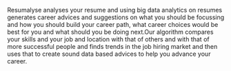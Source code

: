Resumalyse analyses your resume and using big data analytics on resumes generates career advices and suggestions on what you should be focussing and how you should build your career path, what career choices would be best for you and what should you be doing next.Our algorithm compares your skills and your job and location with that of others and with that of more successful people and finds trends in the job hiring market and then uses that to create sound data based advices to help you advance your career.
